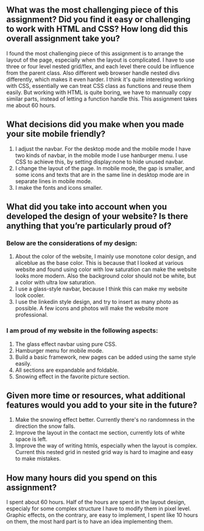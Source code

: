 ## What was the most challenging piece of this assignment?  Did you find it easy or challenging to work with HTML and CSS?  How long did this overall assignment take you?

I found the most challenging piece of this assignment is to arrange the layout of the page, especially when the layout is complicated. I have to use three or four level nested grid/flex, and each level there could be influence from the parent class. Also different web browser handle nested divs differently, which makes it even harder. I think it's quite interesting working with CSS, essentially we can treat CSS class as functions and reuse them easily. But working with HTML is quite boring, we have to mannually copy similar parts, instead of letting a function handle this. This assignment takes me about 60 hours.
## What decisions did you make when you made your site mobile friendly?

1. I adjust the navbar. For the desktop mode and the mobile mode I have two kinds of navbar, in the mobile mode I use hanburger menu. I use CSS to achieve this, by setting display:none to hide unused navbar.
2. I change the layout of the page. In mobile mode, the gap is smaller, and some icons and texts that are in the same line in desktop mode are in separate lines in mobile mode.
3. I make the fonts and icons smaller.

## What did you take into account when you developed the design of your website?  Is there anything that you’re particularly proud of?
### Below are the considerations of my design:

1. About the color of the website, I mainly use monotone color design, and aliceblue as the base color. This is because that I looked at various website and found using color with low saturation can make the website looks more modern. Also the background color should not be white, but a color with ultra low saturation.
2. I use a glass-style navbar, because I think this can make my website look cooler. 
3. I use the linkedin style design, and try to insert as many photo as possible. A few icons and photos will make the website more professional.

### I am proud of my website in the following aspects:
1. The glass effect navbar using pure CSS.
2. Hamburger menu for mobile mode.
3. Build a basic framework, new pages can be added using the same style easily.
4. All sections are expandable and foldable.
5. Snowing effect in the favorite picture section.

## Given more time or resources, what additional features would you add to your site in the future? 
1. Make the snowing effect better. Currently there's no randomness in the direction the snow falls.
2. Improve the layout in the contact me section, currently lots of white space is left.
3. Improve the way of writing htmls, especially when the layout is complex. Current this nested grid in nested grid way is hard to imagine and easy to make mistakes.

## How many hours did you spend on this assignment?
I spent about 60 hours. Half of the hours are spent in the layout design, especialy for some complex structure I have to modify them in pixel level. Graphic effects, on the contrary, are easy to implement, I spent like 10 hours on them, the most hard part is to have an idea implementing them.
